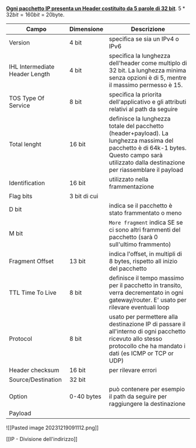 <b><u>Ogni pacchetto IP presenta un Header costituito da 5 parole di 32 bit</u></b>.
$5*32bit=160bit$ = 20byte.

| Campo                          | Dimensione   | Descrizione                                                                                                                                                                                    |
| ------------------------------ | ------------ | ---------------------------------------------------------------------------------------------------------------------------------------------------------------------------------------------- |
| Version                        | 4 bit        | specifica se sia un IPv4 o IPv6                                                                                                                                                                |
| IHL Intermediate Header Length | 4 bit        | specifica la lunghezza dell'header come multiplo di 32 bit. La lunghezza minima senza opzioni è di 5, mentre il massimo permesso è 15.                                                         |
| TOS Type Of Service            | 8 bit        | specifica la priorita dell'applicativo e gli attributi relativi al path da seguire                                                                                                             |
| Total lenght                   | 16 bit       | definisce la lunghezza totale del pacchetto (header+payload). La lunghezza massima del pacchetto è di 64k-1 bytes. Questo campo sarà utilizzato dalla destinazione per riassemblare il payload |
| Identification                 | 16 bit       | utilizzato nella frammentazione                                                                                                                                                                |
| Flag bits                      | 3 bit di cui |                                                                                                                                                                                                |
| D bit                          |              | indica se il pacchetto è stato frammentato o meno                                                                                                                                              |
| M bit                          |              | `More fragment` indica SE se ci sono altri frammenti del pacchetto (sarà 0 sull'ultimo frammento)                                                                                              |
| Fragment Offset                | 13 bit       | indica l'offset, in multipli di 8 bytes, rispetto all inizio del pacchetto                                                                                                                     |
| TTL Time To Live               | 8 bit        | definisce il tempo massimo per il pacchetto in transito, verra decrementato in ogni gateway/router. E' usato per rilevare eventuali loop                                                       |
| Protocol                       | 8 bit        | usato per permettere alla destinazione IP di passare il all'interno di ogni pacchetto ricevuto allo stesso protocollo che ha mandato i dati (es ICMP or TCP or UDP)                            |
| Header checksum                | 16 bit       | per rilevare errori                                                                                                                                                                            |
| Source/Destination             | 32 bit       |                                                                                                                                                                                                |
| Option                         | 0-40 bytes   | può contenere per esempio il path da seguire per raggiungere la destinazione                                                                                                                   |
| Payload                        |              |                                                                                                                                                                                                |

![[Pasted image 20231219091112.png]]

[[IP - Divisione dell'indirizzo]]

